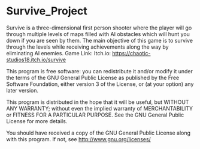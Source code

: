 # Survive_Project
Survive is a three-dimensional first person shooter where the player will go through multiple levels of maps filled with AI obstacles which will hunt you down if you are seen by them. The main objective of this game is to survive through the levels while receiving achievements along the way by eliminating AI enemies. 
Game Link:
  Itch.io: https://chaotic-studios18.itch.io/survive

This program is free software: you can redistribute it and/or modify it under the terms of the GNU General Public License as published by the Free Software Foundation, either version 3 of the License, or (at your option) any later version.

This program is distributed in the hope that it will be useful, but WITHOUT ANY WARRANTY; without even the implied warranty of MERCHANTABILITY or FITNESS FOR A PARTICULAR PURPOSE. See the GNU General Public License for more details.

You should have received a copy of the GNU General Public License along with this program. If not, see http://www.gnu.org/licenses/

